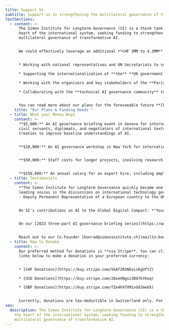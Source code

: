 ```yaml
---
title: Support Us
subtitle: Support us in strengthening the multilateral governance of transformative AI.
textSections:
  - content: >-
      The Simon Institute for Longterm Governance (SI) is a think tank at the
      heart of the international system, seeking funding to strengthen the
      multilateral governance of transformative AI. 


      We could effectively leverage an additional **CHF 3MM to 4.3MM** until the end of 2026. Every contribution directly helps us maintain our independence and achieve sustained financial stability. **Our current plans** involve: 


      * Working with national representatives and UN Secretariats to support the development of an effective **International Scientific Panel on AI**; 

      * Supporting the internationalization of **the** **UK government’s seminal international AI safety efforts** (AIS Summits, AISI network, State of the Science Report); 

      * Working with the organizers and key stakeholders of the **Paris AI Action Summit** to harmonize governance efforts across national, regional, and international fora;

      * Collaborating with the **technical AI governance community** to improve its engagement with international processes.


      You can read more about our plans for the foreseeable future **[here](https://www.simoninstitute.ch/blog/post/si%E2%80%99s-post-summit-of-the-future-plans/)**, and more about our work in our **[monthly newsletter](https://us1.campaign-archive.com/home/?u=5d7bba8c78d25d980050b3a16&id=dfb580ce4c)**. If you’d like to learn more about our work, impact, or plans, our co-founder, Konrad, would be happy to speak with you. Don’t hesitate to reach out for a conversation at [konrad@simoninstitute.ch](mailto:konrad@simoninstitute.ch).
    title: "Our Plans & Funding Needs "
  - title: What your Money Buys
    content: >-
      **$5,000:** An AI governance briefing event in Geneva for international
      civil servants, diplomats, and negotiators of international texts and
      treaties to improve baseline understandings of AI. 


      **$10,000:** An AI governance workshop in New York for international civil servants, diplomats, and negotiators of international texts and treaties to improve baseline understandings of AI. 


      **$50,000:** Staff costs for longer projects, involving research, expert consultation, travel, and diplomatic advising for new international AI governance policies, institutions, and more. 


      **$150,000:** An annual salary for an expert hire, including employer costs, to increase our technical know-how and spearhead recommendations on AI governance.
  - title: Testimonials
    content: >-
      *"The Simon Institute for Longterm Governance quickly became one of the
      leading voices in the discussions on international technology governance"*
      - Deputy Permanent Representative of a European country to the UN


      On SI's contributions on AI to the Global Digital Compact: *"Your expert advice, knowledge and support has been instrumental to this."* – Counselor to a Permanent Mission of a European country at the UN 


      On our [2023 three-part AI governance briefing series](https://www.simoninstitute.ch/blog/post/ai-governance-briefing-series-for-permanent-missions-to-the-un-in-geneva/): *"I arrived in Geneva in August, and this briefing series was my master class, the most interesting thing I've attended so far."* - Permanent Representative of a European country to the UN.


      Reach out to our Co-Founder [konrad@simoninstitute.ch](mailto:konrad@simoninstitute.ch) for more insight into these testimonials or to be introduced to our trusted contacts.
  - title: How to Donate
    content: >-
      Our preferred method for donations is **via Stripe**. You can click the
      links below to make a donation in your preferred currency:


      * [CHF Donations](https://buy.stripe.com/5kAfZR5NEeis6gUfYZ)

      * [USD Donations](https://buy.stripe.com/28oeVNgsi3DO7kY6oq)

      * [GBP Donations](https://buy.stripe.com/fZe4h97VM1vGdJmeUX)


      Currently, donations are tax-deductible in Switzerland only. For tax-deductible donations from other countries, or to inquire about larger donations, please get in touch with our Co-Founder at konrad@simoninstitute.ch!
seo:
  description: The Simon Institute for Longterm Governance (SI) is a think tank at
    the heart of the international system, seeking funding to strengthen the
    multilateral governance of transformative AI.
---
```

